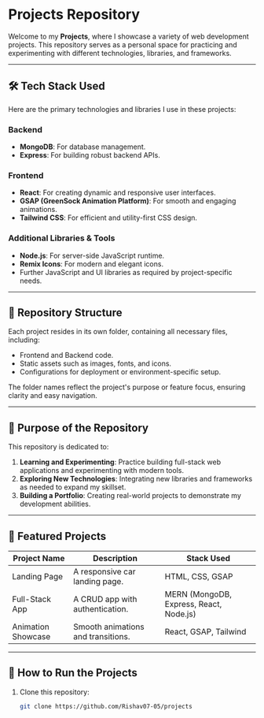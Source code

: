 # Projects Repository

Welcome to my **Projects**, where I showcase a variety of web development projects. This repository serves as a personal space for practicing and experimenting with different technologies, libraries, and frameworks.

---

## 🛠️ Tech Stack Used

Here are the primary technologies and libraries I use in these projects:

### Backend
- **MongoDB**: For database management.
- **Express**: For building robust backend APIs.

### Frontend
- **React**: For creating dynamic and responsive user interfaces.
- **GSAP (GreenSock Animation Platform)**: For smooth and engaging animations.
- **Tailwind CSS**: For efficient and utility-first CSS design.

### Additional Libraries & Tools
- **Node.js**: For server-side JavaScript runtime.
- **Remix Icons**: For modern and elegant icons.
- Further JavaScript and UI libraries as required by project-specific needs.

---

## 📁 Repository Structure

Each project resides in its own folder, containing all necessary files, including:

- Frontend and Backend code.
- Static assets such as images, fonts, and icons.
- Configurations for deployment or environment-specific setup.

The folder names reflect the project's purpose or feature focus, ensuring clarity and easy navigation.

---

## 🚀 Purpose of the Repository

This repository is dedicated to:

1. **Learning and Experimenting**: Practice building full-stack web applications and experimenting with modern tools.
2. **Exploring New Technologies**: Integrating new libraries and frameworks as needed to expand my skillset.
3. **Building a Portfolio**: Creating real-world projects to demonstrate my development abilities.

---

## 🌟 Featured Projects

| Project Name | Description                         | Stack Used              |
|--------------|-------------------------------------|-------------------------|
| Landing Page | A responsive car landing page.     | HTML, CSS, GSAP         |
| Full-Stack App | A CRUD app with authentication.  | MERN (MongoDB, Express, React, Node.js) |
| Animation Showcase | Smooth animations and transitions. | React, GSAP, Tailwind  |

---

## 🔗 How to Run the Projects

1. Clone this repository:
   ```bash
   git clone https://github.com/Rishav07-05/projects

